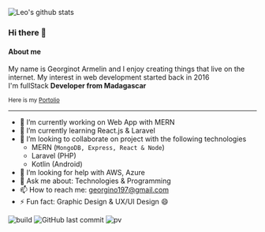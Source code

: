 
![Leo's github stats](https://github-readme-stats.vercel.app/api?username=raherygino&show_icons=true&theme=dracula&hide=stars,issues)

### Hi there 👋

#### About me

<p>My name is Georginot Armelin and I enjoy creating things that live on the internet. My interest in web development started back in 2016<br>
  I'm fullStack <b>Developer from Madagascar</b></p>
  <small>Here is my <a href="https://raherygino.github.io">Portolio</a></small>
  <hr>

<!--
**raherygino/raherygino** is a ✨ _special_ ✨ repository because its `README.md` (this file) appears on your GitHub profile. -->
<ul>
  <li>🔭 I’m currently working on Web App with MERN</li>
  <li>🌱 I’m currently learning React.js & Laravel</li>
  <li>👯 I’m looking to collaborate on project with the following technologies
    <ul>
      <li>MERN (<code>MongoDB, Express, React & Node</code>)</li>
      <li>Laravel (PHP)</li>
      <li>Kotlin (Android) </li>
    </ul>
  </li>
  <li>🤔 I’m looking for help with AWS, Azure</li>
  <li>💬 Ask me about: Technologies & Programming</li>
  <li>📫 How to reach me: <a href="mailto:georgino197@gmail.com">georgino197@gmail.com</a></li>
  <li>⚡ Fun fact: Graphic Design & UX/UI Design 😄 </li>
</ul>

![build](https://github.com/mopig/mopig/workflows/build/badge.svg)
![GitHub last commit](https://img.shields.io/github/last-commit/raherygino/raherygino)
![pv](https://pageview.vercel.app/?github_user=raherygino)

